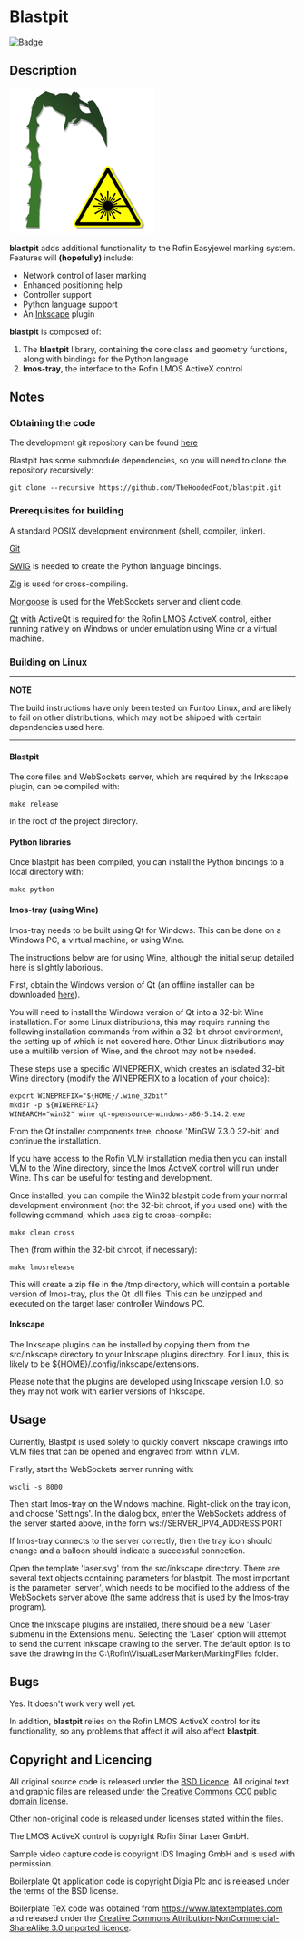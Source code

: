 # Blastpit

![Badge](https://git.47or.com/thf/blastpit/actions/workflows/demo.yaml/badge.svg)

## Description

![Tentacle](/res/img/blastpit.png)

**blastpit** adds additional functionality to the Rofin Easyjewel marking
system. Features will **(hopefully)** include:

* Network control of laser marking
* Enhanced positioning help
* Controller support
* Python language support
* An [Inkscape](https://inkscape.org) plugin

**blastpit** is composed of:

1. The **blastpit** library, containing the core class and geometry functions,
   along with bindings for the Python language
2. **lmos-tray**, the interface to the Rofin LMOS ActiveX control

## Notes

### Obtaining the code

The development git repository can be found
[here](https://github.com/TheHoodedFoot/blastpit.git)

Blastpit has some submodule dependencies, so you will need to clone the
repository recursively:

~~~{.sh}
git clone --recursive https://github.com/TheHoodedFoot/blastpit.git
~~~

### Prerequisites for building

A standard POSIX development environment (shell, compiler, linker).

[Git](https://git-scm.com)

[SWIG](https://www.swig.org) is needed to create the Python language bindings.

[Zig](https://ziglang.org) is used for cross-compiling.

[Mongoose](https://github.com/cesanta/mongoose) is used for the WebSockets
server and client code.

[Qt](https://www.qt.io) with ActiveQt is required for the Rofin LMOS ActiveX
control, either running natively on Windows or under emulation using Wine or a
virtual machine.

### Building on Linux

---
**NOTE**

The build instructions have only been tested on Funtoo Linux, and are likely
to fail on other distributions, which may not be shipped with certain
dependencies used here.

---

#### Blastpit

The core files and WebSockets server, which are required
by the Inkscape plugin, can be compiled with:

~~~{.sh}
make release
~~~

in the root of the project directory.

#### Python libraries

Once blastpit has been compiled, you can install the Python bindings to a local directory with:

~~~{.sh}
make python
~~~

#### lmos-tray (using Wine)

lmos-tray needs to be built using Qt for Windows. This can be done on a Windows
PC, a virtual machine, or using Wine.

The instructions below are for using Wine, although the initial setup detailed
here is slightly laborious.

First, obtain the Windows version of Qt (an offline installer can be downloaded
[here](https://download.qt.io/archive/qt/5.14/5.14.2/qt-opensource-windows-x86-5.14.2.exe)).

You will need to install the Windows version of Qt into a 32-bit Wine
installation. For some Linux distributions, this may require running the
following installation commands from within a 32-bit chroot environment, the
setting up of which is not covered here. Other Linux distributions may use a
multilib version of Wine, and the chroot may not be needed.

These steps use a specific WINEPREFIX, which creates an isolated 32-bit
Wine directory (modify the WINEPREFIX to a location of your choice):

~~~{.sh}
export WINEPREFIX="${HOME}/.wine_32bit"
mkdir -p ${WINEPREFIX}
WINEARCH="win32" wine qt-opensource-windows-x86-5.14.2.exe
~~~

From the Qt installer components tree, choose 'MinGW 7.3.0 32-bit' and continue
the installation.

If you have access to the Rofin VLM installation media then you can install VLM
to the Wine directory, since the lmos ActiveX control will run under Wine. This
can be useful for testing and development.

Once installed, you can compile the Win32 blastpit code from your normal
development environment (not the 32-bit chroot, if you used one) with the
following command, which uses zig to cross-compile:

~~~{.sh}
make clean cross
~~~

Then (from within the 32-bit chroot, if necessary):

~~~{.sh}
make lmosrelease
~~~

This will create a zip file in the /tmp directory, which will contain a
portable version of lmos-tray, plus the Qt .dll files. This can be unzipped and
executed on the target laser controller Windows PC.

#### Inkscape

The Inkscape plugins can be installed by copying them from the src/inkscape
directory to your Inkscape plugins directory. For Linux, this is likely to be
${HOME}/.config/inkscape/extensions.

Please note that the plugins are developed using Inkscape version 1.0, so they
may not work with earlier versions of Inkscape.

## Usage

Currently, Blastpit is used solely to quickly convert Inkscape drawings into
VLM files that can be opened and engraved from within VLM.

Firstly, start the WebSockets server running with:

~~~{.sh}
wscli -s 8000
~~~

Then start lmos-tray on the Windows machine. Right-click on the tray icon,
and choose 'Settings'. In the dialog box, enter the WebSockets address of
the server started above, in the form ws://SERVER_IPV4_ADDRESS:PORT

If lmos-tray connects to the server correctly, then the tray icon should change
and a balloon should indicate a successful connection.

Open the template 'laser.svg' from the src/inkscape directory. There are
several text objects containing parameters for blastpit. The most important is
the parameter 'server', which needs to be modified to the address of the
WebSockets server above (the same address that is used by the lmos-tray
program).

Once the Inkscape plugins are installed, there should be a new 'Laser' submenu
in the Extensions menu. Selecting the 'Laser' option will attempt to send the
current Inkscape drawing to the server. The default option is to save the
drawing in the C:\Rofin\VisualLaserMarker\MarkingFiles folder.

## Bugs

Yes. It doesn't work very well yet.

In addition, **blastpit** relies on the Rofin LMOS ActiveX control for its
functionality, so any problems that affect it will also affect **blastpit**.

## Copyright and Licencing

All original source code is released under the [BSD Licence](https://opensource.org/licenses/BSD-3-Clause).
All original text and graphic files are released under the [Creative Commons
CC0 public domain license](https://creativecommons.org/publicdomain/zero/1.0).

Other non-original code is released under licenses stated within the files.

The LMOS ActiveX control is copyright Rofin Sinar Laser GmbH.

Sample video capture code is copyright IDS Imaging GmbH and is used with permission.

Boilerplate Qt application code is copyright Digia Plc and is released under
the terms of the BSD license.

Boilerplate TeX code was obtained from https://www.latextemplates.com and
released under the [Creative Commons Attribution-NonCommercial-ShareAlike 3.0
unported licence](https://creativecommons.org/licenses/by-nc-sa/3.0/).

